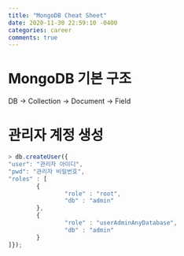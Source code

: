 ```yaml
---
title: "MongoDB Cheat Sheet"
date: 2020-11-30 22:59:10 -0400
categories: career
comments: true
---
```


# MongoDB 기본 구조
DB -> Collection -> Document -> Field

# 관리자 계정 생성
```javascript
> db.createUser({
"user": "관리자 아이디",
"pwd": "관리자 비밀번호",
"roles" : [
        {
                "role" : "root",
                "db" : "admin"
        }, 
        {
                "role" : "userAdminAnyDatabase",
                "db" : "admin"
        }
]});
```
